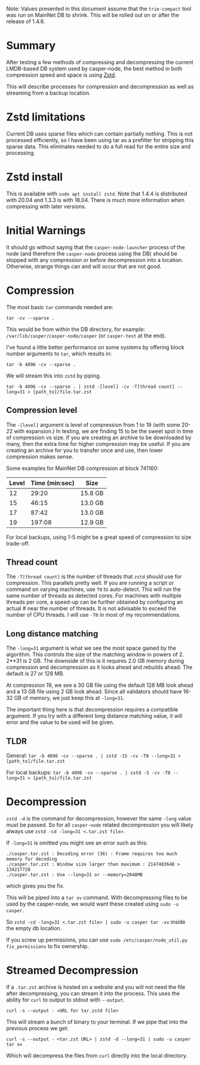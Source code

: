 Note: Values presented in this document assume that the `trie-compact` tool was run on MainNet DB to shrink.  This will be rolled out on or after the release of 1.4.6.

# Summary

After testing a few methods of compressing and decompressing the current LMDB-based DB system used by casper-node, the best method in both compression speed and space is using [Zstd](http://facebook.github.io/zstd/).  

This will describe processes for compression and decompression as well as streaming from a backup location.

# Zstd limitations

Current DB uses sparse files which can contain partially nothing. This is not processed efficiently, so I have been using tar as a prefilter for stripping this sparse data.  This eliminates needed to do a full read for the entire size and processing.

# Zstd install

This is available with `sudo apt install zstd`.  Note that 1.4.4 is distributed with 20.04 and 1.3.3 is with 18.04.  There is much more information when compressing with later versions.

# Initial Warnings

It should go without saying that the `casper-node-launcher` process of the node (and therefore the `casper-node` process using the DB) should be stopped with any compression or before decompression into a location.  Otherwise, strange things can and will occur that are not good.

# Compression

The most basic `tar` commands needed are:

```
tar -cv --sparse .
```

This would be from within the DB directory, for example: `/var/lib/casper/casper-node/casper` (or `casper-test` at the end).  

I've found a little better performance on some systems by offering block number arguments to `tar`, which results in:

```
tar -b 4096 -cv --sparse .
```

We will stream this into `zstd` by piping.

```
tar -b 4096 -cv --sparse . | zstd -[level] -cv -T[thread count] --long=31 > [path_to]/file.tar.zst
```

## Compression level 

The `-[level]` argument is level of compression from 1 to 19 (with some 20-22 with expansion.)   In testing, we are finding 15 to be the sweet spot in time of compression vs size.  If you are creating an archive to be downloaded by many, then the extra time for higher compression may be useful.  If you are creating an archive for you to transfer once and use, then lower compression makes sense.

Some examples for MainNet DB compression at block 741160:

| Level   | Time (min:sec)  | Size    |
|---------|-----------------|---------|
| 12      | 29:20           | 15.8 GB |
| 15      | 46:15           | 13.0 GB |
| 17      | 87:42           | 13.0 GB |
| 19      | 197:08          | 12.9 GB |

For local backups, using 1-5 might be a great speed of compression to size trade-off.  

## Thread count

The `-T[thread count]` is the number of threads that `zstd` should use for compression.  This parallels pretty well.  If you are running a script or command on varying machines, use `T0` to auto-detect.  This will run the same number of threads as detected cores.  For machines with multiple threads per core, a speed-up can be further obtained by configuring an actual # near the number of threads.  It is not advisable to exceed the number of CPU threads.  I will use `-T0` in most of my recommendations.

## Long distance matching

The `-long=31` argument is what we see the most space gained by the algorithm.  This controls the size of the matching window in powers of 2.  2**31 is 2 GB.  The downside of this is it requires 2.0 GB memory during compression and decompression as it looks ahead and rebuilds ahead.  The default is 27 or 128 MB.  

At compression 19, we see a 30 GB file using the default 128 MB look ahead and a 13 GB file using 2 GB look ahead.  Since all validators should have 16-32 GB of memory, we just keep this at `-long=31`.   

The important thing here is that decompression requires a compatible argument.  If you try with a different long distance matching value, it will error and the value to be used will be given.

## TLDR

General:
`tar -b 4096 -cv --sparse . | zstd -15 -cv -T0 --long=31 > [path_to]/file.tar.zst`

For local backups:
`tar -b 4096 -cv --sparse . | zstd -5 -cv -T0 --long=31 > [path_to]/file.tar.zst`

# Decompression

`zstd -d` is the command for decompression, however the same `-long` value must be passed. So for all `casper-node` related decompression you will likely always use `zstd -cd -long=31 <.tar.zst file>`.  

If `-long=31` is omitted you might see an error such as this:
```
./casper.tar.zst : Decoding error (36) : Frame requires too much memory for decoding 
./casper.tar.zst : Window size larger than maximum : 2147483648 > 134217728
./casper.tar.zst : Use --long=31 or --memory=2048MB
```
which gives you the fix.


This will be piped into a `tar xv` command.  With decompressing files to be used by the casper-node, we would want these created using `sudo -u casper`.

So `zstd -cd -long=31 <.tar.zst file> | sudo -u casper tar -xv` inside the empty db location.

If you screw up permissions, you can use `sudo /etc/casper/node_util.py fix_permissions` to fix ownership.

# Streamed Decompression

If a `.tar.zst` archive is hosted on a website and you will not need the file after decompressing, you can stream it into the process.  This uses the ability for `curl` to output to stdout with `--output`.

```
curl -s --output - <URL for tar.zstd file>
```

This will stream a bunch of binary to your terminal.  If we pipe that into the previous process we get:

```
curl -s --output - <tar.zst URL> | zstd -d --long=31 | sudo -u casper tar xv
```

Which will decompress the files from `curl` directly into the local directory.